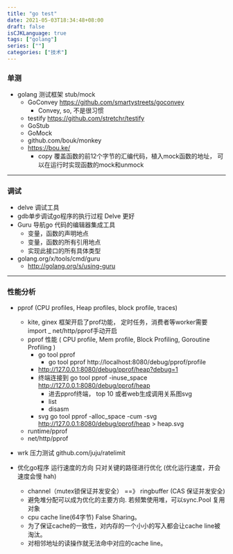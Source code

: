 ```yaml
---
title: "go test"
date: 2021-05-03T18:34:48+08:00
draft: false
isCJKLanguage: true
tags: ["golang"]
series: [""]
categories: ["技术"]
---
```


### 单测

+ golang 测试框架 stub/mock
  + GoConvey  https://github.com/smartystreets/goconvey
    + Convey, so, 不是很习惯
  + testify  https://github.com/stretchr/testify
  + GoStub 
  + GoMock
  + github.com/bouk/monkey
  + https://bou.ke/
    + copy 覆盖函数的前12个字节的汇编代码，植入mock函数的地址， 可以在运行时实现函数的mock和unmock

---
### 调试

+ delve 调试工具 
+ gdb单步调试go程序的执行过程    Delve 更好
+ Guru 导航go 代码的编辑器集成工具
    + 变量，函数的声明地点
    + 变量，函数的所有引用地点
    + 实现此接口的所有具体类型
+ golang.org/x/tools/cmd/guru
    + http://golang.org/s/using-guru


---
### 性能分析

+ pprof (CPU profiles, Heap profiles, block profile, traces)
    + kite, ginex 框架开启了prof功能， 定时任务，消费者等worker需要 import _ net/http/pprof手动开启
    + pprof 性能 ( CPU profile, Mem profile, Block Profiling, Goroutine Profiling )
        + go tool pprof 
            + go tool pprof http://localhost:8080/debug/pprof/profile
        + http://127.0.0.1:8080/debug/pprof/heap?debug=1 
        + 终端连接到 go tool pprof -inuse_space http://127.0.0.1:8080/debug/pprof/heap
            + 进去pprof终端， top 10 或者web生成调用关系图svg
            + list
            + disasm
        + svg go tool pprof -alloc_space -cum -svg http://127.0.0.1:8080/debug/pprof/heap > heap.svg
    + runtime/pprof
    + net/http/pprof
+ wrk 压力测试 github.com/juju/ratelimit 

+ 优化go程序 运行速度的方向 只对关键的路径进行优化 (优化运行速度，开会速度会慢 hah)
    + channel（mutex锁保证并发安全） ==》 ringbuffer (CAS 保证并发安全)
    + 避免堆分配可以成为优化的主要方向. 若频繁使用堆，可以sync.Pool 复用对象
    + cpu cache line(64字节) False Sharing。
    + 为了保证cache的一致性，对内存的一个小小的写入都会让cache line被淘汰。
    + 对相邻地址的读操作就无法命中对应的cache line。 